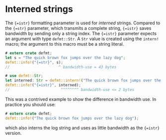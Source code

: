 # Interned strings

The `{=istr}` formatting parameter is used for *interned* strings.
Compared to the `{=str}` parameter, which transmits a complete string, `{=istr}` saves bandwidth by sending only a string index.
The `{=istr}` parameter expects an argument with type `defmt::Str`.
A `Str` value is created using the `intern!` macro; the argument to this macro must be a string literal.

``` rust
# extern crate defmt;
let s = "The quick brown fox jumps over the lazy dog";
defmt::info!("{=str}", s);
//                      ^ bandwidth-use = 43 bytes

# use defmt::Str;
let interned: Str = defmt::intern!("The quick brown fox jumps over the lazy dog");
defmt::info!("{=istr}", interned);
//                       ^^^^^^^^ bandwidth-use <= 2 bytes
```

This was a contrived example to show the difference in bandwidth use.
In practice you should use:

``` rust
# extern crate defmt;
defmt::info!("The quick brown fox jumps over the lazy dog");
```

which also interns the log string and uses as little bandwidth as the `{=istr}` version.
